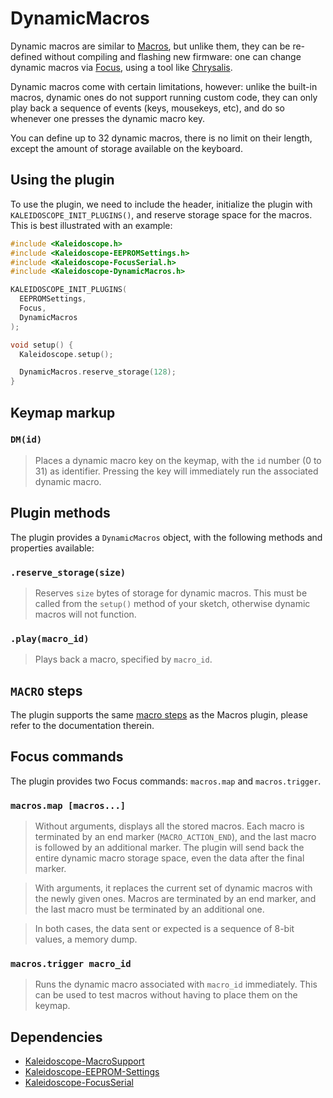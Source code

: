 # DynamicMacros

Dynamic macros are similar to [Macros][plugin:macros], but unlike them, they can
be re-defined without compiling and flashing new firmware: one can change
dynamic macros via [Focus][plugin:focus], using a tool like
[Chrysalis][chrysalis].

 [plugin:macros]: Kaleidoscope-Macros.md
 [plugin:focus]: Kaleidoscope-FocusSerial.md
 [chrysalis]: https://github.com/keyboardio/Chrysalis

Dynamic macros come with certain limitations, however: unlike the built-in
macros, dynamic ones do not support running custom code, they can only play back
a sequence of events (keys, mousekeys, etc), and do so whenever one presses the
dynamic macro key.

You can define up to 32 dynamic macros, there is no limit on their length,
except the amount of storage available on the keyboard.

## Using the plugin

To use the plugin, we need to include the header, initialize the plugin with
`KALEIDOSCOPE_INIT_PLUGINS()`, and reserve storage space for the macros. This is
best illustrated with an example:

```c++
#include <Kaleidoscope.h>
#include <Kaleidoscope-EEPROMSettings.h>
#include <Kaleidoscope-FocusSerial.h>
#include <Kaleidoscope-DynamicMacros.h>

KALEIDOSCOPE_INIT_PLUGINS(
  EEPROMSettings,
  Focus,
  DynamicMacros
);

void setup() {
  Kaleidoscope.setup();

  DynamicMacros.reserve_storage(128);
}
```

## Keymap markup

### `DM(id)`

> Places a dynamic macro key on the keymap, with the `id` number (0 to 31) as
> identifier. Pressing the key will immediately run the associated dynamic
> macro.

## Plugin methods

The plugin provides a `DynamicMacros` object, with the following methods and properties available:

### `.reserve_storage(size)`

> Reserves `size` bytes of storage for dynamic macros. This must be called from
> the `setup()` method of your sketch, otherwise dynamic macros will not
> function.

### `.play(macro_id)`

> Plays back a macro, specified by `macro_id`.

## `MACRO` steps

The plugin supports the same [macro steps][doc:steps] as the Macros plugin,
please refer to the documentation therein.

 [doc:steps]: (Kaleidoscope-Macros.md#macro-steps)

## Focus commands

The plugin provides two Focus commands: `macros.map` and `macros.trigger`.

### `macros.map [macros...]`

> Without arguments, displays all the stored macros. Each macro is terminated by
> an end marker (`MACRO_ACTION_END`), and the last macro is followed by an
> additional marker. The plugin will send back the entire dynamic macro storage
> space, even the data after the final marker.

> With arguments, it replaces the current set of dynamic macros with the newly
> given ones. Macros are terminated by an end marker, and the last macro must be
> terminated by an additional one.

> In both cases, the data sent or expected is a sequence of 8-bit values, a
> memory dump.

### `macros.trigger macro_id`

> Runs the dynamic macro associated with `macro_id` immediately. This can be
> used to test macros without having to place them on the keymap.

## Dependencies

* [Kaleidoscope-MacroSupport](Kaleidoscope-MacroSupport.md)
* [Kaleidoscope-EEPROM-Settings](Kaleidoscope-EEPROM-Settings.md)
* [Kaleidoscope-FocusSerial](Kaleidoscope-FocusSerial.md)
